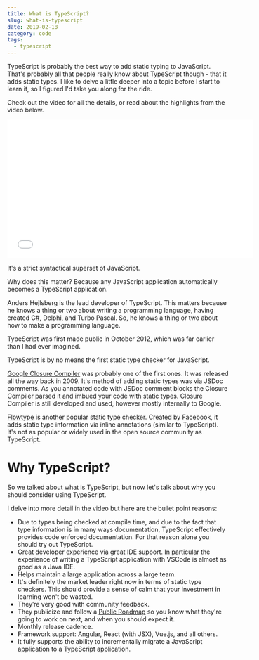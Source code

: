 ```yaml
---
title: What is TypeScript?
slug: what-is-typescript
date: 2019-02-18
category: code
tags:
  - typescript
---
```


TypeScript is probably the best way to add static typing to JavaScript. That's probably all that people really know about TypeScript though - that it adds static types. I like to delve a little deeper into a topic before I start to learn it, so I figured I'd take you along for the ride.

Check out the video for all the details, or read about the highlights from the video below.

<div class="videoWrapper">
<iframe width="560" height="315" src="//www.youtube.com/embed/Ap_LrI8Wibo" frameborder="0" allow="accelerometer; autoplay; encrypted-media; gyroscope; picture-in-picture" allowfullscreen></iframe>
</div>

It's a strict syntactical superset of JavaScript.

Why does this matter? Because any JavaScript application automatically becomes a TypeScript application.

Anders Hejlsberg is the lead developer of TypeScript. This matters because he knows a thing or two about writing a programming language, having created C#, Delphi, and Turbo Pascal. So, he knows a thing or two about how to make a programming language.

TypeScript was first made public in October 2012, which was far earlier than I had ever imagined.

TypeScript is by no means the first static type checker for JavaScript.

[Google Closure Compiler](https://developers.google.com/closure/compiler/) was probably one of the first ones. It was released all the way back in 2009. It's method of adding static types was via JSDoc comments. As you annotated code with JSDoc comment blocks the Closure Compiler parsed it and imbued your code with static types. Closure Compiler is still developed and used, however mostly internally to Google.

[Flowtype](https://flow.org/) is another popular static type checker. Created by Facebook, it adds static type information via inline annotations (similar to TypeScript). It's not as popular or widely used in the open source community as TypeScript.

# Why TypeScript?

So we talked about what is TypeScript, but now let's talk about why you should consider using TypeScript.

I delve into more detail in the video but here are the bullet point reasons:

- Due to types being checked at compile time, and due to the fact that type information is in many ways documentation, TypeScript effectively provides code enforced documentation. For that reason alone you should try out TypeScript.
- Great developer experience via great IDE support. In particular the experience of writing a TypeScript application with VSCode is almost as good as a Java IDE.
- Helps maintain a large application across a large team.
- It's definitely the market leader right now in terms of static type checkers. This should provide a sense of calm that your investment in learning won't be wasted.
- They’re very good with community feedback.
- They publicize and follow a [Public Roadmap](https://github.com/Microsoft/TypeScript/wiki/Roadmap) so you know what they're going to work on next, and when you should expect it.
- Monthly release cadence.
- Framework support: Angular, React (with JSX), Vue.js, and all others.
- It fully supports the ability to incrementally migrate a JavaScript application to a TypeScript application.
